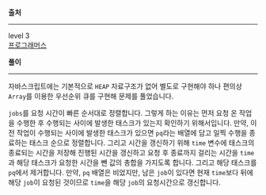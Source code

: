 **출처**<hr>
level 3   
[프로그래머스](https://programmers.co.kr/learn/courses/30/lessons/42627)
<br>

**풀이**<hr>

자바스크립트에는 기본적으로 `HEAP` 자료구조가 없어 별도로 구현해야 하나 편의상 `Array`를 이용한 우선순위 큐를 구현해 문제를 풀었습니다.

`jobs`를 요청 시간이 빠른 순서대로 정렬합니다. 그렇게 하는 이유는 먼저 요청 온 작업을 수행한 후 수행되는 사이에 발생한 태스크가 있는지 확인하기 위해서입니다. 만약, 이전 작업이 수행되는 사이에 발생한 태스크가 있으면 `pq`라는 배열에 담고 일찍 수행을 종료하는 태스크 순으로 정렬합니다. 그리고 시간을 갱신하기 위해 `time` 변수에 태스크의 종료되는 시간을 저장해 진행된 시간을 갱신하고 요청 후 종료까지 걸리는 시간을 `time`과 해당 태스크가 요청한 시간을 뺀 값의 총합을 가지도록 합니다. 그리고 해당 태스크를 `pq`에서 제거합니다. 만약, `pq` 배열은 비었지만, 남은 `job`이 있다면 현재 `time`보다 뒤에 해당 `job`이 요청된 것이므로 `time`을 해당 `job`의 요청시간으로 갱신합니다.
